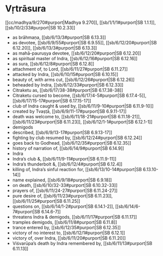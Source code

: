 # Vṛtrāsura

[[cc/madhya/9/270#purport|Madhya 9.270]], [[sb/1/1/1#purport|SB 1.1.1]], [[sb/10/2/33#purport|SB 10.2.33]]

* as brāhmaṇa, [[sb/6/13/3#purport|SB 6.13.3]]
* as devotee, [[sb/6/9/55#purport|SB 6.9.55]], [[sb/6/12/20#purport|SB 6.12.20]], [[sb/6/13/3#purport|SB 6.13.3]]
* as mahā-pauruṣya devotee, [[sb/6/12/20#purport|SB 6.12.20]]
* as spiritual master of Indra, [[sb/6/12/16#purport|SB 6.12.16]]
* as sura, [[sb/6/12/8#purport|SB 6.12.8]]
* attachment of, to Lord, [[sb/6/11/27#purport|SB 6.11.27]]
* attacked by Indra, [[sb/6/10/15#purport|SB 6.10.15]]
* beauty of, with arms cut, [[sb/6/12/26#purport|SB 6.12.26]]
* beheaded by Indra, [[sb/6/12/33#purport|SB 6.12.33]]
* Citraketu as, [[sb/6/17/38-38#purport|SB 6.17.38-38]]
* Citraketu cursed to become, [[sb/6/17/4-5#purport|SB 6.17.4-5]], [[sb/6/17/15-17#purport|SB 6.17.15-17]]
* club of Indra caught & used by, [[sb/6/11/9-10#purport|SB 6.11.9-10]]
* created by Tvaṣṭā, [[sb/6/9/11-17#purport|SB 6.9.11-17]]
* death was welcome to, [[sb/6/11/18-21#purport|SB 6.11.18-21]], [[sb/6/11/23#purport|SB 6.11.23]], [[sb/6/12/1-1#purport|SB 6.12.1-1]]
* demigods 
* described, [[sb/6/9/13-17#purport|SB 6.9.13-17]]
* fighting by club resumed by, [[sb/6/12/24#purport|SB 6.12.24]]
* goes back to Godhead, [[sb/6/12/35#purport|SB 6.12.35]]
* history of narration of, [[sb/6/14/9#purport|SB 6.14.9]]
* Indra 
* Indra’s club &, [[sb/6/11/9-11#purport|SB 6.11.9-11]]
* Indra’s thunderbolt &, [[sb/6/12/4#purport|SB 6.12.4]]
* killing of, Indra’s sinful reaction for, [[sb/6/13/10-14#purport|SB 6.13.10-14]]
* name explained, [[sb/6/9/18#purport|SB 6.9.18]]
* on death, [[sb/6/10/32-33#purport|SB 6.10.32-33]]
* prayers of, [[sb/6/11/24-27#purport|SB 6.11.24-27]]
* pure desire of, [[sb/6/11/23#purport|SB 6.11.23]], [[sb/6/11/25#purport|SB 6.11.25]]
* questions on, [[sb/6/14/1-2#purport|SB 6.14.1-2]], [[sb/6/14/6-7#purport|SB 6.14.6-7]]
* threatens Indra & demigods, [[sb/6/11/17#purport|SB 6.11.17]]
* tramples demigods, [[sb/6/11/8#purport|SB 6.11.8]]
* trance entered by, [[sb/6/12/35#purport|SB 6.12.35]]
* victory of no interest to, [[sb/6/12/1#purport|SB 6.12.1]]
* victory of, over Indra, [[sb/6/11/20#purport|SB 6.11.20]]
* Viśvarūpa’s death by Indra remembered by, [[sb/6/11/13#purport|SB 6.11.13]]

